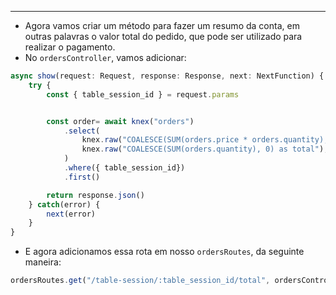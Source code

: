 ___
- Agora vamos criar um método para fazer um resumo da conta, em outras palavras o valor total do pedido, que pode ser utilizado para realizar o pagamento.
- No `ordersController`, vamos adicionar:
```ts
async show(request: Request, response: Response, next: NextFunction) {
	try {
		const { table_session_id } = request.params


		const order= await knex("orders")
			.select(
				knex.raw("COALESCE(SUM(orders.price * orders.quantity), 0) as total"),
				knex.raw("COALESCE(SUM(orders.quantity), 0) as total"),
			)
			.where({ table_session_id})
			.first()

		return response.json()
	} catch(error) {
		next(error)
	}
}
```
- E agora adicionamos essa rota em nosso `ordersRoutes`, da seguinte maneira:
```ts
ordersRoutes.get("/table-session/:table_session_id/total", ordersController.show)
```